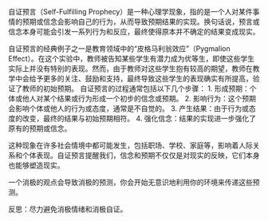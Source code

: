 自证预言（Self-Fulfilling Prophecy）是一种心理学现象，指的是一个人对某件事情的预期或信念会影响自己的行为，从而导致预期结果的实现。换句话说，预言或信念本身可能会引发一系列行为和反应，最终使得原本并不确定的结果变成现实。

自证预言的经典例子之一是教育领域中的“皮格马利翁效应”（Pygmalion Effect）。在这个实验中，教师被告知某些学生有潜力成为优等生，即使这些学生实际上并没有特别的表现。然而，由于教师对这些学生抱有较高的期望，教师在教学中会给予更多的关注、鼓励和支持，最终导致这些学生的表现确实有所提高，验证了教师的初始预期。
自证预言的过程通常包括以下几个步骤：
	1. 形成预期：个体或他人对某个结果或行为形成一个初步的信念或预期。
	2. 影响行为：这个预期会影响个体或他人的行为或态度，通常是不自觉的。
	3. 产生结果：由于行为或态度的改变，最终的结果与初始预期相符。
	4. 强化信念：结果的实现进一步强化了原有的预期或信念。

这种现象在许多社会情境中都可能发生，包括职场、学校、家庭等，影响着人际关系和个体表现。自证预言提醒我们，信念和预期不仅仅是对现实的反映，它们本身也能够塑造现实。


一个消极的观点会导致消极的预测，你会开始无意识地利用你的环境来传递这些预测。



反思：尽力避免消极情绪和消极自证。









